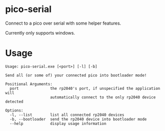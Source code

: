# pico-serial
Connect to a pico over serial with some helper features.

Currently only supports windows.

# Usage
```
Usage: pico-serial.exe [<port>] [-l] [-b]

Send all (or some of) your connected pico into bootloader mode!

Positional Arguments:
  port              the rp2040's port, if unspecified the application will
                    automatically connect to the only rp2040 device detected

Options:
  -l, --list        list all connected rp2040 devices
  -b, --bootloader  send the rp2040 device into bootloader mode
  --help            display usage information
```
